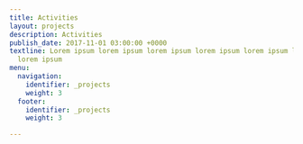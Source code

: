 ```yaml
---
title: Activities
layout: projects
description: Activities
publish_date: 2017-11-01 03:00:00 +0000
textline: Lorem ipsum lorem ipsum lorem ipsum lorem ipsum lorem ipsum lorem ipsum
  lorem ipsum
menu:
  navigation:
    identifier: _projects
    weight: 3
  footer:
    identifier: _projects
    weight: 3

---
```

